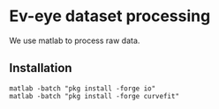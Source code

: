 # Ev-eye dataset processing
We use matlab to process raw data.

## Installation
```angular2html
matlab -batch "pkg install -forge io"
matlab -batch "pkg install -forge curvefit"
```
